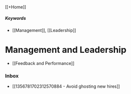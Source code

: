 [[+Home]]

##### Keywords
- [[Management]], [[Leadership]]

# Management and Leadership


- [[Feedback and Performance]]


### Inbox

- [[1356781702312570884 - Avoid ghosting new hires]]

